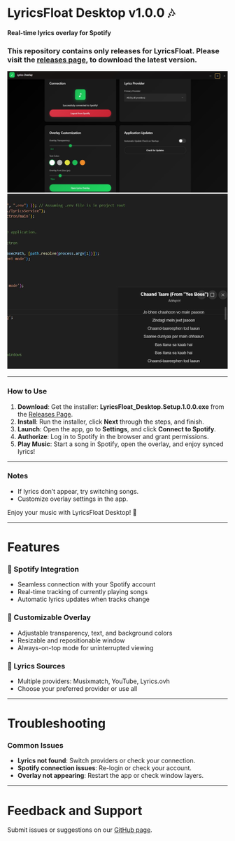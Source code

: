 # LyricsFloat Desktop v1.0.0 🎶
**Real-time lyrics overlay for Spotify**

### This repository contains only releases for LyricsFloat. Please visit the [releases page](https://github.com/sonisumit7904/LyricsFloat_Desktop_Releases/releases/tag/v1.0.0), to download the latest version.

![LyricsFloat Demo](icons/preview.png)
![LyricsFloat Demo](icons/overlay.png)

---

### How to Use
1. **Download**: Get the installer: **LyricsFloat_Desktop.Setup.1.0.0.exe** from the [Releases Page](https://github.com/sonisumit7904/LyricsFloat_Desktop_Releases/releases/tag/v1.0.0).
2. **Install**: Run the installer, click **Next** through the steps, and finish.
3. **Launch**: Open the app, go to **Settings**, and click **Connect to Spotify**.
4. **Authorize**: Log in to Spotify in the browser and grant permissions.
5. **Play Music**: Start a song in Spotify, open the overlay, and enjoy synced lyrics!

---

### Notes
- If lyrics don’t appear, try switching songs.
- Customize overlay settings in the app.

Enjoy your music with LyricsFloat Desktop! 🎵

---

# Features

### 🎵 Spotify Integration
- Seamless connection with your Spotify account
- Real-time tracking of currently playing songs
- Automatic lyrics updates when tracks change

### 🎨 Customizable Overlay
- Adjustable transparency, text, and background colors
- Resizable and repositionable window
- Always-on-top mode for uninterrupted viewing

### 📝 Lyrics Sources
- Multiple providers: Musixmatch, YouTube, Lyrics.ovh
- Choose your preferred provider or use all

---

# Troubleshooting

### Common Issues
- **Lyrics not found**: Switch providers or check your connection.
- **Spotify connection issues**: Re-login or check your account.
- **Overlay not appearing**: Restart the app or check window layers.

---

# Feedback and Support
Submit issues or suggestions on our [GitHub page](https://github.com/sonisumit7904/LyricsFloat_Desktop_Releases/issues).